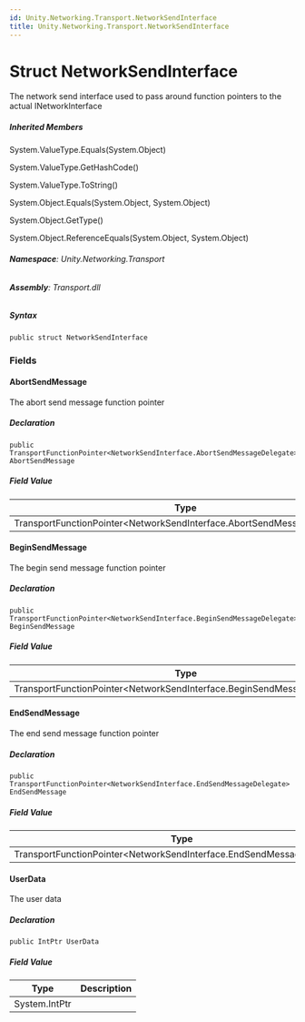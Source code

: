 ```yaml
---
id: Unity.Networking.Transport.NetworkSendInterface
title: Unity.Networking.Transport.NetworkSendInterface
---
```



# Struct NetworkSendInterface


The network send interface used to pass around function pointers to the
actual INetworkInterface






##### Inherited Members



System.ValueType.Equals(System.Object)





System.ValueType.GetHashCode()





System.ValueType.ToString()





System.Object.Equals(System.Object, System.Object)





System.Object.GetType()





System.Object.ReferenceEquals(System.Object, System.Object)





###### **Namespace**: Unity.Networking.Transport

###### **Assembly**: Transport.dll

##### Syntax


``` lang-csharp
public struct NetworkSendInterface
```



### Fields

#### AbortSendMessage


The abort send message function pointer






##### Declaration


``` lang-csharp
public TransportFunctionPointer<NetworkSendInterface.AbortSendMessageDelegate> AbortSendMessage
```



##### Field Value

| Type                                                                      | Description |
|---------------------------------------------------------------------------|-------------|
| TransportFunctionPointer\<NetworkSendInterface.AbortSendMessageDelegate\> |             |

#### BeginSendMessage


The begin send message function pointer






##### Declaration


``` lang-csharp
public TransportFunctionPointer<NetworkSendInterface.BeginSendMessageDelegate> BeginSendMessage
```



##### Field Value

| Type                                                                      | Description |
|---------------------------------------------------------------------------|-------------|
| TransportFunctionPointer\<NetworkSendInterface.BeginSendMessageDelegate\> |             |

#### EndSendMessage


The end send message function pointer






##### Declaration


``` lang-csharp
public TransportFunctionPointer<NetworkSendInterface.EndSendMessageDelegate> EndSendMessage
```



##### Field Value

| Type                                                                    | Description |
|-------------------------------------------------------------------------|-------------|
| TransportFunctionPointer\<NetworkSendInterface.EndSendMessageDelegate\> |             |

#### UserData


The user data






##### Declaration


``` lang-csharp
public IntPtr UserData
```



##### Field Value

| Type          | Description |
|---------------|-------------|
| System.IntPtr |             |



